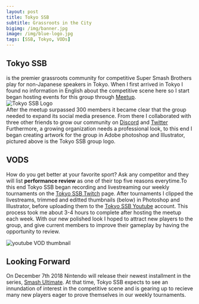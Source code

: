 ```yaml
---
layout: post
title: Tokyo SSB
subtitle: Grassroots in the City
bigimg: /img/banner.jpg
image: /img/blue-logo.jpg
tags: [SSB, Tokyo, VODs]
---
```


## Tokyo SSB
is the premier grassroots community for competitive Super Smash Brothers play for non-Japanese speakers in Tokyo.  When I first arrived in Tokyo I found no information in English about the competitive scene here so I start began hosting events for this group through [Meetup](https://www.meetup.com/Tokyo-Super-Smash-Bros/).  
![Tokyo SSB Logo](https://imgur.com/AdIVFHI.jpg)  
After the meetup surpassed 300 members it became clear that the group needed to expand its social media presence.  From there I collaborated with three other friends to grow our community on [Discord](https://discordapp.com/invite/GnJhYKx) and [Twitter](https://twitter.com/tokyo_ssb)
Furthermore, a growing organization needs a professional look, to this end I began creating artwork for the group in Adobe photoshop and Illustrator, pictured above is the Tokyo SSB group logo.



## VODS

How do you get better at your favorite sport? Ask any competitor and they will list **performance review** as one of their top five reasons everytime.To this end Tokyo SSB began recording and livestreaming our weekly tournaments on the [Tokyo SSB Twitch](https://www.twitch.tv/tokyossb) page. After tournaments I clipped the livestreams, trimmed and editted thumbnails (below) in Photoshop and Illustrator, before uploading them to the [Tokyo SSB Youtube](https://www.youtube.com/channel/UC1hu0RXTWBkkhN116BxpvcQ/videos) account. This process took me about 3-4 hours to complete after hosting the meetup each week. With our new polished look I hoped to attract new players to the group, and give current members to improve their gameplay by having the opportunity to review. 

![youtube VOD thumbnail](https://imgur.com/adFZEqW.jpg)

## Looking Forward
On December 7th 2018 Nintendo will release their newest installment in the series, [Smash Ultimate](https://www.smashbros.com/en_US/). At that time, Tokyo SSB expects to see an innundation of interest in the competitive scene and is gearing up to recieve many new players eager to prove themselves in our weekly tournaments.
